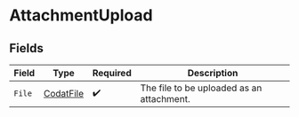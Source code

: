 # AttachmentUpload


## Fields

| Field                                         | Type                                          | Required                                      | Description                                   |
| --------------------------------------------- | --------------------------------------------- | --------------------------------------------- | --------------------------------------------- |
| `File`                                        | [CodatFile](../../Models/Shared/CodatFile.md) | :heavy_check_mark:                            | The file to be uploaded as an attachment.     |